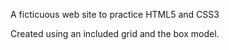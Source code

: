 A ficticuous web site to practice HTML5 and CSS3

Created using an included grid and the box model.

